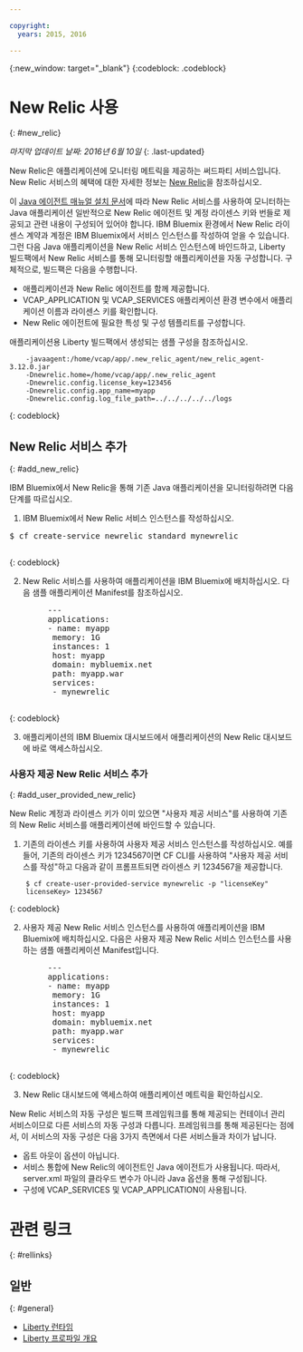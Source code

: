 ```yaml
---

copyright:
  years: 2015, 2016

---
```


{:new_window: target="_blank"}
{:codeblock: .codeblock}

# New Relic 사용
{: #new_relic}

*마지막 업데이트 날짜: 2016년 6월 10일*
{: .last-updated}

New Relic은 애플리케이션에 모니터링 메트릭을 제공하는 써드파티 서비스입니다. New Relic 서비스의 혜택에 대한 자세한 정보는 [New Relic](http://newrelic.com/java)을 참조하십시오.

이 [Java 에이전트 매뉴얼 설치 문서](https://docs.newrelic.com/docs/agents/java-agent/installation/java-agent-manual-installation)에 따라 New Relic 서비스를 사용하여 모니터하는 Java 애플리케이션 일반적으로 New Relic 에이전트 및 계정 라이센스 키와 번들로 제공되고 관련 내용이 구성되어 있어야 합니다. IBM Bluemix 환경에서 New Relic 라이센스 계약과 계정은 IBM Bluemix에서 서비스 인스턴스를 작성하여 얻을 수 있습니다. 그런 다음 Java 애플리케이션을 New Relic 서비스 인스턴스에 바인드하고, Liberty 빌드팩에서 New Relic 서비스를 통해 모니터링할 애플리케이션을 자동 구성합니다. 
구체적으로, 빌드팩은 다음을 수행합니다.

* 애플리케이션과 New Relic 에이전트를 함께 제공합니다.
* VCAP_APPLICATION 및 VCAP_SERVICES 애플리케이션 환경 변수에서 애플리케이션 이름과 라이센스 키를 확인합니다.
* New Relic 에이전트에 필요한 특성 및 구성 템플리트를 구성합니다.

애플리케이션용 Liberty 빌드팩에서 생성되는 샘플 구성을 참조하십시오.

```
    -javaagent:/home/vcap/app/.new_relic_agent/new_relic_agent-3.12.0.jar
    -Dnewrelic.home=/home/vcap/app/.new_relic_agent
    -Dnewrelic.config.license_key=123456
    -Dnewrelic.config.app_name=myapp
    -Dnewrelic.config.log_file_path=../../../../../logs
```
{: codeblock}

## New Relic 서비스 추가
{: #add_new_relic}

IBM Bluemix에서 New Relic을 통해 기존 Java 애플리케이션을 모니터링하려면 다음 단계를 따르십시오. 
1. IBM Bluemix에서 New Relic 서비스 인스턴스를 작성하십시오. 

  <pre>
$ cf create-service newrelic standard mynewrelic
  </pre>
  {: codeblock}

2. New Relic 서비스를 사용하여 애플리케이션을 IBM Bluemix에 배치하십시오. 다음 샘플 애플리케이션
Manifest를 참조하십시오. 

  <pre>
        &dash;&dash;&dash;
        applications:
        - name: myapp
         memory: 1G
         instances: 1
         host: myapp
         domain: mybluemix.net
         path: myapp.war
         services:
         - mynewrelic
  </pre>
  {: codeblock}

3. 애플리케이션의 IBM Bluemix 대시보드에서 애플리케이션의 New Relic 대시보드에 바로 액세스하십시오. 

### 사용자 제공 New Relic 서비스 추가
{: #add_user_provided_new_relic}

New Relic 계정과 라이센스 키가 이미 있으면 "사용자 제공 서비스"를 사용하여 기존의 New Relic 서비스를 애플리케이션에 바인드할 수 있습니다. 

1. 기존의 라이센스 키를 사용하여 사용자 제공 서비스 인스턴스를 작성하십시오. 예를 들어, 기존의 라이센스 키가 1234567이면 CF CLI를 사용하여 "사용자 제공 서비스를 작성"하고 다음과 같이 프롬프트되면 라이센스 키 1234567을 제공합니다.
```
    $ cf create-user-provided-service mynewrelic -p "licenseKey"
    licenseKey> 1234567
  ```
  {: codeblock}

2. 사용자 제공 New Relic 서비스 인스턴스를 사용하여 애플리케이션을 IBM Bluemix에 배치하십시오. 다음은
사용자 제공 New Relic 서비스 인스턴스를 사용하는
샘플 애플리케이션 Manifest입니다. 
  <pre>
        &dash;&dash;&dash;
        applications:
        - name: myapp
         memory: 1G
         instances: 1
         host: myapp
         domain: mybluemix.net
         path: myapp.war
         services:
         - mynewrelic
  </pre>
  {: codeblock}

3. New Relic 대시보드에 액세스하여 애플리케이션 메트릭을 확인하십시오.

New Relic 서비스의 자동 구성은 빌드팩 프레임워크를 통해 제공되는 컨테이너 관리 서비스이므로 다른 서비스의 자동 구성과 다릅니다. 프레임워크를 통해 제공된다는 점에서, 이 서비스의 자동 구성은 다음 3가지 측면에서 다른 서비스들과 차이가 납니다. 
* 옵트 아웃이 옵션이 아닙니다.
* 서비스 통합에 New Relic의 에이전트인 Java 에이전트가 사용됩니다. 따라서, server.xml 파일의 클라우드 변수가 아니라 Java 옵션을 통해 구성됩니다. 
* 구성에 VCAP_SERVICES 및 VCAP_APPLICATION이 사용됩니다.

# 관련 링크
{: #rellinks}
## 일반
{: #general}
* [Liberty 런타임](index.html)
* [Liberty 프로파일 개요](http://www-01.ibm.com/support/knowledgecenter/SSAW57_8.5.5/com.ibm.websphere.wlp.nd.doc/ae/cwlp_about.html)
